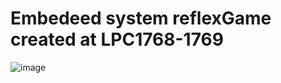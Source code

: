 ﻿# Embedeed system reflexGame created at LPC1768-1769
![image](https://github.com/user-attachments/assets/1e0a747a-0fbd-43e3-9961-b425779d011f)

